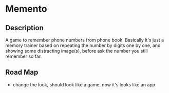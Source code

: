 # Memento
## Description
A game to remember phone numbers from phone book.
Basically it's just a memory trainer based on repeating
the number by digits one by one, and showing some
distracting image(s), before ask the number you still
remember so far.
## Road Map
* change the look, should look like a game, now it's looks like an app.